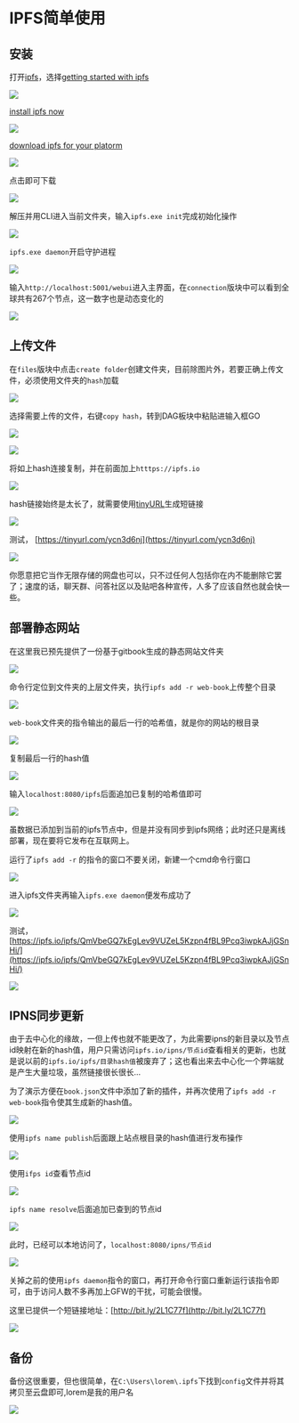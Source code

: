 # IPFS简单使用

## 安装

打开[ipfs](https://ipfs.io/docs/install/)，选择[getting started with ipfs](https://ipfs.io/docs/getting-started/)

![](https://raw.githubusercontent.com/loremwalker/fq-book/master/docs/images/2018-05-27_092613.png)

[install ipfs now](https://ipfs.io/docs/getting-started/)

![](https://raw.githubusercontent.com/loremwalker/fq-book/master/docs/images/2018-05-27_093125.png)

[download ipfs for your platorm](https://dist.ipfs.io/#go-ipfs)

![](https://raw.githubusercontent.com/loremwalker/fq-book/master/docs/images/2018-05-27_093548.png)

点击即可下载

![](https://raw.githubusercontent.com/loremwalker/fq-book/master/docs/images/2018-05-27_093946.png)

解压并用CLI进入当前文件夹，输入`ipfs.exe init`完成初始化操作

![](https://raw.githubusercontent.com/loremwalker/fq-book/master/docs/images/2018-05-27_095305.png)

`ipfs.exe daemon`开启守护进程

![](https://raw.githubusercontent.com/loremwalker/fq-book/master/docs/images/2018-05-27_095836.png)

输入`http://localhost:5001/webui`进入主界面，在`connection`版块中可以看到全球共有267个节点，这一数字也是动态变化的

![](https://raw.githubusercontent.com/loremwalker/fq-book/master/docs/images/2018-05-27_100854.png)

## 上传文件

在`files`版块中点击`create folder`创建文件夹，目前除图片外，若要正确上传文件，必须使用文件夹的`hash`加载

![](https://raw.githubusercontent.com/loremwalker/fq-book/master/docs/images/2018-05-27_113127.png)

选择需要上传的文件，右键`copy hash`，转到DAG板块中粘贴进输入框GO

![](https://raw.githubusercontent.com/loremwalker/fq-book/master/docs/images/2018-05-27_114055.png)

![](https://raw.githubusercontent.com/loremwalker/fq-book/master/docs/images/2018-05-27_114452.png)

将如上hash连接复制，并在前面加上`htttps://ipfs.io`

![](https://raw.githubusercontent.com/loremwalker/fq-book/master/docs/images/2018-05-27_114812.png)

hash链接始终是太长了，就需要使用[tinyURL](https://tinyurl.com/)生成短链接

![](https://raw.githubusercontent.com/loremwalker/fq-book/master/docs/images/2018-05-27_120243.png)

测试， [https://tinyurl.com/ycn3d6nj](https://tinyurl.com/ycn3d6nj)

![](https://raw.githubusercontent.com/loremwalker/fq-book/master/docs/images/2018-05-27_121017.png)

你愿意把它当作无限存储的网盘也可以，只不过任何人包括你在内不能删除它罢了；速度的话，聊天群、问答社区以及贴吧各种宣传，人多了应该自然也就会快一些。

## 部署静态网站

在这里我已预先提供了一份基于gitbook生成的静态网站文件夹

![](https://raw.githubusercontent.com/loremwalker/fq-book/master/docs/images/2018-05-27_164203.png)

命令行定位到文件夹的上层文件夹，执行`ipfs add -r web-book`上传整个目录

![](https://raw.githubusercontent.com/loremwalker/fq-book/master/docs/images/2018-05-27_171923.png)

`web-book`文件夹的指令输出的最后一行的哈希值，就是你的网站的根目录

![](https://raw.githubusercontent.com/loremwalker/fq-book/master/docs/images/2018-05-27_172511.png)

复制最后一行的hash值

![](https://raw.githubusercontent.com/loremwalker/fq-book/master/docs/images/2018-05-27_173142.png)

输入`localhost:8080/ipfs`后面追加已复制的哈希值即可

![](https://raw.githubusercontent.com/loremwalker/fq-book/master/docs/images/2018-05-27_173114.png)

虽数据已添加到当前的ipfs节点中，但是并没有同步到ipfs网络；此时还只是离线部署，现在要将它发布在互联网上。

运行了`ipfs add -r` 的指令的窗口不要关闭，新建一个cmd命令行窗口

![](https://raw.githubusercontent.com/loremwalker/fq-book/master/docs/images/2018-05-27_180127.png)

进入ipfs文件夹再输入`ipfs.exe daemon`便发布成功了

![](https://raw.githubusercontent.com/loremwalker/fq-book/master/docs/images/2018-05-27_175819.png)

测试，[https://ipfs.io/ipfs/QmVbeGQ7kEgLev9VUZeL5Kzpn4fBL9Pcq3iwpkAJjGSnHi/](https://ipfs.io/ipfs/QmVbeGQ7kEgLev9VUZeL5Kzpn4fBL9Pcq3iwpkAJjGSnHi/)

![](https://raw.githubusercontent.com/loremwalker/fq-book/master/docs/images/2018-05-27_181051.png)

## IPNS同步更新

由于去中心化的缘故，一但上传也就不能更改了，为此需要ipns的新目录以及节点id映射在新的hash值，用户只需访问`ipfs.io/ipns/节点id`查看相关的更新，也就是说以前的`ipfs.io/ipfs/目录hash值`被废弃了；这也看出来去中心化一个弊端就是产生大量垃圾，虽然链接很长很长...

为了演示方便在`book.json`文件中添加了新的插件，并再次使用了`ipfs add -r web-book`指令使其生成新的hash值。

![](https://raw.githubusercontent.com/loremwalker/fq-book/master/docs/images/2018-05-27_213304.png)

使用`ipfs name publish`后面跟上站点根目录的hash值进行发布操作

![](https://raw.githubusercontent.com/loremwalker/fq-book/master/docs/images/2018-05-27_220829.png)

使用`ifps id`查看节点id

![](https://raw.githubusercontent.com/loremwalker/fq-book/master/docs/images/2018-05-27_221733.png)

`ipfs name resolve`后面追加已查到的节点id

![](https://raw.githubusercontent.com/loremwalker/fq-book/master/docs/images/2018-05-27_222850.png)

此时，已经可以本地访问了，`localhost:8080/ipns/节点id`

![](https://raw.githubusercontent.com/loremwalker/fq-book/master/docs/images/2018-05-27_223735.png)

关掉之前的使用`ipfs daemon`指令的窗口，再打开命令行窗口重新运行该指令即可，由于访问人数不多再加上GFW的干扰，可能会很慢。

这里已提供一个短链接地址：[http://bit.ly/2L1C77f](http://bit.ly/2L1C77f)

![](https://raw.githubusercontent.com/loremwalker/fq-book/master/docs/images/2018-05-27_225417.png)

## 备份

备份这很重要，但也很简单，在`C:\Users\lorem\.ipfs`下找到`config`文件并将其拷贝至云盘即可,lorem是我的用户名

![](https://raw.githubusercontent.com/loremwalker/fq-book/master/docs/images/2018-05-27_232208.png)

